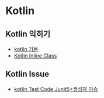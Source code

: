 # Kotlin 
   
   ## Kotlin 익히기
   
   - [kotlin 기본](https://github.com/russell-seo/TIL/blob/main/Kotlin/kotlin.md)
   - [Kotlin Inline Class]()
   
   
   
   ## Kotlin Issue
   
   - [kotlin Test Code Junit5+생성자 이슈](https://github.com/russell-seo/TIL/blob/main/Kotlin/kotlinTest.md)
